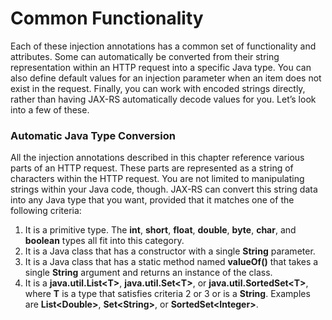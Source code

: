 # Common Functionality


Each of these injection annotations has a common set of functionality and attributes. Some can automatically be converted from their string representation within an HTTP request into a specific Java type. You can also define default values for an injection parameter when an item does not exist in the request. Finally, you can work with encoded strings directly, rather than having JAX-RS automatically decode values for you. Let’s look into a few of these.


### Automatic Java Type Conversion


All the injection annotations described in this chapter reference various parts of an HTTP request. These parts are represented as a string of characters within the HTTP request. You are not limited to manipulating strings within your Java code, though. JAX-RS can convert this string data into any Java type that you want, provided that it matches one of the following criteria:


1. It is a primitive type. The **int**, **short**, **float**, **double**, **byte**, **char**, and **boolean** types all fit into this category. 
2. It is a Java class that has a constructor with a single **String** parameter. 
3. It is a Java class that has a static method named **valueOf()** that takes a single **String** argument and returns an instance of the class. 
4. It is a **java.util.List\<T\>**, **java.util.Set\<T\>**, or **java.util.SortedSet\<T\>**, where **T** is a type that satisfies criteria 2 or 3 or is a **String**. Examples are **List\<Double\>**, **Set\<String\>**, or **SortedSet\<Integer\>**. 